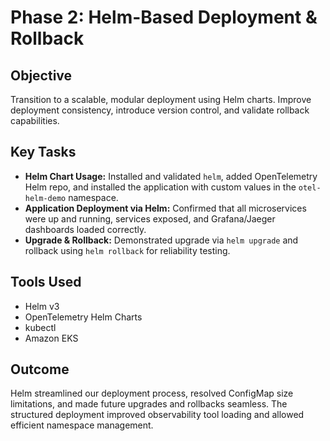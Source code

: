 # Phase 2: Helm-Based Deployment & Rollback

## Objective
Transition to a scalable, modular deployment using Helm charts. Improve deployment consistency, introduce version control, and validate rollback capabilities.

## Key Tasks
- **Helm Chart Usage:** Installed and validated `helm`, added OpenTelemetry Helm repo, and installed the application with custom values in the `otel-helm-demo` namespace.
- **Application Deployment via Helm:** Confirmed that all microservices were up and running, services exposed, and Grafana/Jaeger dashboards loaded correctly.
- **Upgrade & Rollback:** Demonstrated upgrade via `helm upgrade` and rollback using `helm rollback` for reliability testing.

## Tools Used
- Helm v3
- OpenTelemetry Helm Charts
- kubectl
- Amazon EKS

## Outcome
Helm streamlined our deployment process, resolved ConfigMap size limitations, and made future upgrades and rollbacks seamless. The structured deployment improved observability tool loading and allowed efficient namespace management.
